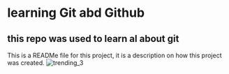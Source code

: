 # learning Git abd Github
## this repo was used to learn al about git 

This is a READMe file for this project, it is a description on how this project was created. 
![trending_3](https://user-images.githubusercontent.com/62412678/165679236-51583279-9668-46c7-a8ff-69cb0272eb67.jpg)
